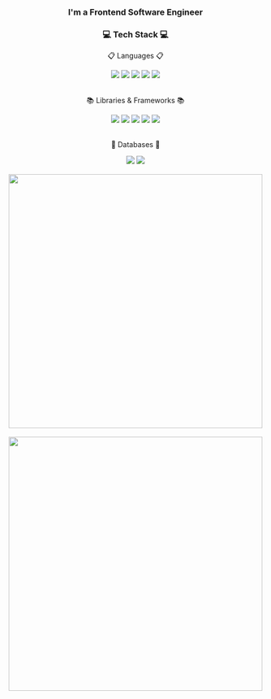 <div align="center">
	<h3>I'm a Frontend Software Engineer</h3>
</div>
<div align="center">
	<h3>💻 Tech Stack 💻</h3>
</div>
<div align=center>
	<p>📋 Languages 📋</p>
</div>
<div align="center">
	<img src="https://img.shields.io/badge/HTML-E34F26?style=flat&logo=HTML5&logoColor=white" />
	<img src="https://img.shields.io/badge/CSS-1572B6?style=flat&logo=CSS3&logoColor=white" />
	<img src="https://img.shields.io/badge/JavaScript-F7DF1E?style=flat&logo=JavaScript&logoColor=white" />
	<img src="https://img.shields.io/badge/TypeScript-3178C6?style=flat&logo=TypeScript&logoColor=white" />	
	<img src="https://img.shields.io/badge/Python-3670A0?style=flat&logo=Python&logoColor=ffdd54" />	
</div>
<br>
<div align=center>
	<p>📚 Libraries & Frameworks 📚</p>
</div>
<div align="center">
	<img src="https://img.shields.io/badge/React-61DAFB?style=flat&logo=React&logoColor=white" />
	<img src="https://img.shields.io/badge/Next.js-black?style=flat&logo=Next.js&logoColor=white" />	
	<img src="https://img.shields.io/badge/Redux-blueviolet?style=flat&logo=Redux&logoColor=white" />	
	<img src="https://img.shields.io/badge/Express.js-%23404d59.svg?style=flat&logo=Express&logoColor=%2361DAFB" />
	<img src="https://img.shields.io/badge/Flask-%23000.svg?style=flat&logo=Flask&logoColor=white" />
</div>
<br>
<div align=center>
	<p>💾 Databases 💾</p>
</div>
<div align="center">
	<img src="https://img.shields.io/badge/MongoDB-%234ea94b.svg?style=flat&logo=MongoDB&logoColor=white" />
	<img src="https://img.shields.io/badge/PostgreSQL-%23316192.svg?style=flat&logo=PostgreSQL&logoColor=white" />
</div>
<br>
<div align="center">
	<img width="500" src="https://github-readme-stats.vercel.app/api/top-langs/?username=sekhyuni&layout=compact" />
	<br>
	<br>
	<img width="500" src="https://github-readme-stats.vercel.app/api?username=sekhyuni&show_icons=true" />
</div>
